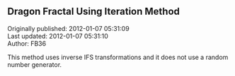 ## Dragon Fractal Using Iteration Method  
Originally published: 2012-01-07 05:31:09  
Last updated: 2012-01-07 05:31:10  
Author: FB36   
  
This method uses inverse IFS transformations and it does not use a random number generator.